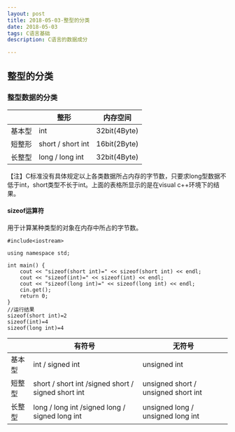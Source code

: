```yaml
---
layout: post
title: 2018-05-03-整型的分类
date: 2018-05-03
tags: C语言基础
description: C语言的数据成分

---
```


## 整型的分类

### 整型数据的分类

|     |  整形   |内存空间     |
| --- | --- | --- |
|   基本型  |   int  |32bit(4Byte)|
|   短整形  |   short   / short int | 16bit(2Byte)    |
|   长整型 |   long / long int |  32bit(4Byte)   |

【注】C标准没有具体规定以上各类数据所占内存的字节数，只要求long型数据不低于int，short类型不长于int。上面的表格所显示的是在visual c++环境下的结果。

#### sizeof运算符
用于计算某种类型的对象在内存中所占的字节数。

``` 
#include<iostream>

using namespace std;

int main() {
	cout << "sizeof(short int)=" << sizeof(short int) << endl;
	cout << "sizeof(int)=" << sizeof(int) << endl;
	cout << "sizeof(long int)=" << sizeof(long int) << endl;
	cin.get();
	return 0;
}
//运行结果
sizeof(short int)=2
sizeof(int)=4
sizeof(long int)=4
```

|     |  有符号   |    无符号 |
| --- | --- | --- |
|   基本型  |  int / signed int   |   unsigned int  |
|    短整型 |  short / short int /signed short / signed short int   |  unsigned short  / unsigned short int   |
|    长整型 |    long / long int /signed long / signed long int |    unsigned long / unsigned long int |


